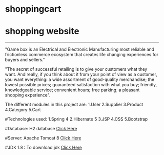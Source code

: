 # shoppingcart
# shopping website
<hr> </hr>
"Game box is an Electrical and Electronic Manufacturing  most reliable and frictionless 
 commerce ecosystem that creates life changing  experiences for buyers and sellers."

"The secret of successful retailing is to give your customers what they want. 
And really, if you think about it from your point of view as a customer, 
you want everything: a wide assortment of good-quality merchandise; the lowest possible prices; 
guaranteed satisfaction with what you buy; friendly, knowledgeable service; convenient hours; 
free parking; a pleasant shopping experience".

The different modules in this project are: 1.User 2.Supplier 3.Product 4.Category 5.Cart

#Technologies used:
1.Spring 4 2.Hibernate 5 3.JSP 4.CSS 5.Bootstrap

#Database:
H2 database <a href="http://www.h2database.com/html/download.html"> Click Here</a>

#Server:
Apache Tomcat 8  <a href= "https://tomcat.apache.org/download-80.cgi"> Click Here</a>

#JDK 1.8 :
To download jdk  <a href= "http://www.oracle.com/technetwork/java/javase/downloads/jdk8-downloads-2133151.html">  Click Here</a>
